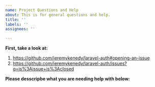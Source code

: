 ```yaml
---
name: Project Questions and Help
about: This is for general questions and help.
title: ''
labels: ''
assignees: ''

---
```


**First, take a look at:**
1. https://github.com/jeremykenedy/laravel-auth#opening-an-issue
2. https://github.com/jeremykenedy/laravel-auth/issues?q=is%3Aissue+is%3Aclosed

**Please desscripbe what you are needing help with below:**
